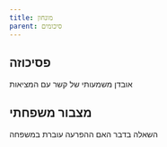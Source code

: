 ```yaml
---
title: מונחון
parent: סיכומים
---
```


## פסיכוזה
אובדן משמעותי של קשר עם המציאות
## מצבור משפחתי
השאלה בדבר האם ההפרעה עוברת במשפחה